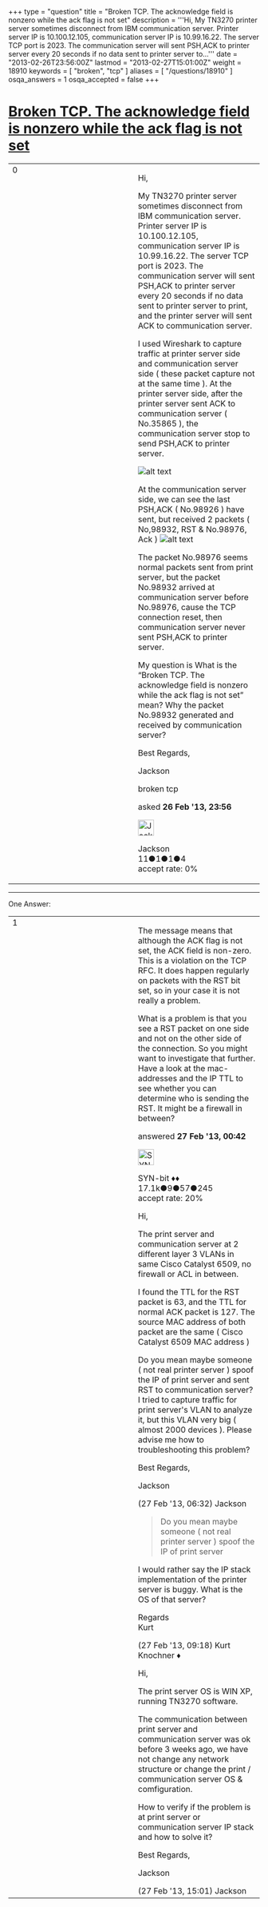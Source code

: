 +++
type = "question"
title = "Broken TCP. The acknowledge field is nonzero while the ack flag is not set"
description = '''Hi, My TN3270 printer server sometimes disconnect from IBM communication server. Printer server IP is 10.100.12.105, communication server IP is 10.99.16.22. The server TCP port is 2023. The communication server will sent PSH,ACK to printer server every 20 seconds if no data sent to printer server to...'''
date = "2013-02-26T23:56:00Z"
lastmod = "2013-02-27T15:01:00Z"
weight = 18910
keywords = [ "broken", "tcp" ]
aliases = [ "/questions/18910" ]
osqa_answers = 1
osqa_accepted = false
+++

<div class="headNormal">

# [Broken TCP. The acknowledge field is nonzero while the ack flag is not set](/questions/18910/broken-tcp-the-acknowledge-field-is-nonzero-while-the-ack-flag-is-not-set)

</div>

<div id="main-body">

<div id="askform">

<table id="question-table" style="width:100%;"><colgroup><col style="width: 50%" /><col style="width: 50%" /></colgroup><tbody><tr class="odd"><td style="width: 30px; vertical-align: top"><div class="vote-buttons"><span id="post-18910-upvote" class="ajax-command post-vote up" rel="nofollow" title="I like this post (click again to cancel)"> </span><div id="post-18910-score" class="post-score" title="current number of votes">0</div><span id="post-18910-downvote" class="ajax-command post-vote down" rel="nofollow" title="I dont like this post (click again to cancel)"> </span> <span id="favorite-mark" class="ajax-command favorite-mark" rel="nofollow" title="mark/unmark this question as favorite (click again to cancel)"> </span><div id="favorite-count" class="favorite-count"></div></div></td><td><div id="item-right"><div class="question-body"><p>Hi,</p><p>My TN3270 printer server sometimes disconnect from IBM communication server. Printer server IP is 10.100.12.105, communication server IP is 10.99.16.22. The server TCP port is 2023. The communication server will sent PSH,ACK to printer server every 20 seconds if no data sent to printer server to print, and the printer server will sent ACK to communication server.</p><p>I used Wireshark to capture traffic at printer server side and communication server side ( these packet capture not at the same time ). At the printer server side, after the printer server sent ACK to communication server ( No.35865 ), the communication server stop to send PSH,ACK to printer server.</p><p><img src="http://www.imageurlhost.com/images/duhndyx20kv16w03klqb.jpg" alt="alt text" /></p><p>At the communication server side, we can see the last PSH,ACK ( No.98926 ) have sent, but received 2 packets ( No,98932, RST &amp; No.98976, Ack ) <img src="http://www.imageurlhost.com/images/n9xpe37xp0ykmx1kd4j0.jpg" alt="alt text" /></p><p>The packet No.98976 seems normal packets sent from print server, but the packet No.98932 arrived at communication server before No.98976, cause the TCP connection reset, then communication server never sent PSH,ACK to printer server.</p><p>My question is What is the “Broken TCP. The acknowledge field is nonzero while the ack flag is not set” mean? Why the packet No.98932 generated and received by communication server?</p><p>Best Regards,</p><p>Jackson</p></div><div id="question-tags" class="tags-container tags"><span class="post-tag tag-link-broken" rel="tag" title="see questions tagged &#39;broken&#39;">broken</span> <span class="post-tag tag-link-tcp" rel="tag" title="see questions tagged &#39;tcp&#39;">tcp</span></div><div id="question-controls" class="post-controls"></div><div class="post-update-info-container"><div class="post-update-info post-update-info-user"><p>asked <strong>26 Feb '13, 23:56</strong></p><img src="https://secure.gravatar.com/avatar/57b5c51e3d55bc37a29f415298ef908f?s=32&amp;d=identicon&amp;r=g" class="gravatar" width="32" height="32" alt="Jackson&#39;s gravatar image" /><p><span>Jackson</span><br />
<span class="score" title="11 reputation points">11</span><span title="1 badges"><span class="badge1">●</span><span class="badgecount">1</span></span><span title="1 badges"><span class="silver">●</span><span class="badgecount">1</span></span><span title="4 badges"><span class="bronze">●</span><span class="badgecount">4</span></span><br />
<span class="accept_rate" title="Rate of the user&#39;s accepted answers">accept rate:</span> <span title="Jackson has no accepted answers">0%</span></p></img></div></div><div id="comments-container-18910" class="comments-container"></div><div id="comment-tools-18910" class="comment-tools"></div><div class="clear"></div><div id="comment-18910-form-container" class="comment-form-container"></div><div class="clear"></div></div></td></tr></tbody></table>

------------------------------------------------------------------------

<div class="tabBar">

<span id="sort-top"></span>

<div class="headQuestions">

One Answer:

</div>

</div>

<span id="18917"></span>

<div id="answer-container-18917" class="answer">

<table style="width:100%;"><colgroup><col style="width: 50%" /><col style="width: 50%" /></colgroup><tbody><tr class="odd"><td style="width: 30px; vertical-align: top"><div class="vote-buttons"><span id="post-18917-upvote" class="ajax-command post-vote up" rel="nofollow" title="I like this post (click again to cancel)"> </span><div id="post-18917-score" class="post-score" title="current number of votes">1</div><span id="post-18917-downvote" class="ajax-command post-vote down" rel="nofollow" title="I dont like this post (click again to cancel)"> </span></div></td><td><div class="item-right"><div class="answer-body"><p>The message means that although the ACK flag is not set, the ACK field is non-zero. This is a violation on the TCP RFC. It does happen regularly on packets with the RST bit set, so in your case it is not really a problem.</p><p>What is a problem is that you see a RST packet on one side and not on the other side of the connection. So you might want to investigate that further. Have a look at the mac-addresses and the IP TTL to see whether you can determine who is sending the RST. It might be a firewall in between?</p></div><div class="answer-controls post-controls"></div><div class="post-update-info-container"><div class="post-update-info post-update-info-user"><p>answered <strong>27 Feb '13, 00:42</strong></p><img src="https://secure.gravatar.com/avatar/7901a94d8fdd1f9f47cda9a32fcfa177?s=32&amp;d=identicon&amp;r=g" class="gravatar" width="32" height="32" alt="SYN-bit&#39;s gravatar image" /><p><span>SYN-bit ♦♦</span><br />
<span class="score" title="17094 reputation points"><span>17.1k</span></span><span title="9 badges"><span class="badge1">●</span><span class="badgecount">9</span></span><span title="57 badges"><span class="silver">●</span><span class="badgecount">57</span></span><span title="245 badges"><span class="bronze">●</span><span class="badgecount">245</span></span><br />
<span class="accept_rate" title="Rate of the user&#39;s accepted answers">accept rate:</span> <span title="SYN-bit has 174 accepted answers">20%</span></p></img></div></div><div id="comments-container-18917" class="comments-container"><span id="18928"></span><div id="comment-18928" class="comment"><div id="post-18928-score" class="comment-score"></div><div class="comment-text"><p>Hi,</p><p>The print server and communication server at 2 different layer 3 VLANs in same Cisco Catalyst 6509, no firewall or ACL in between.</p><p>I found the TTL for the RST packet is 63, and the TTL for normal ACK packet is 127. The source MAC address of both packet are the same ( Cisco Catalyst 6509 MAC address )</p><p>Do you mean maybe someone ( not real printer server ) spoof the IP of print server and sent RST to communication server? I tried to capture traffic for print server's VLAN to analyze it, but this VLAN very big ( almost 2000 devices ). Please advise me how to troubleshooting this problem?</p><p>Best Regards,</p><p>Jackson</p></div><div id="comment-18928-info" class="comment-info"><span class="comment-age">(27 Feb '13, 06:32)</span> <span class="comment-user userinfo">Jackson</span></div></div><span id="18931"></span><div id="comment-18931" class="comment"><div id="post-18931-score" class="comment-score"></div><div class="comment-text"><blockquote><p>Do you mean maybe someone ( not real printer server ) spoof the IP of print server</p></blockquote><p>I would rather say the IP stack implementation of the printer server is buggy. What is the OS of that server?</p><p>Regards<br />
Kurt</p></div><div id="comment-18931-info" class="comment-info"><span class="comment-age">(27 Feb '13, 09:18)</span> <span class="comment-user userinfo">Kurt Knochner ♦</span></div></div><span id="18947"></span><div id="comment-18947" class="comment"><div id="post-18947-score" class="comment-score"></div><div class="comment-text"><p>Hi,</p><p>The print server OS is WIN XP, running TN3270 software.</p><p>The communication between print server and communication server was ok before 3 weeks ago, we have not change any network structure or change the print / communication server OS &amp; comfiguration.</p><p>How to verify if the problem is at print server or communication server IP stack and how to solve it?</p><p>Best Regards,</p><p>Jackson</p></div><div id="comment-18947-info" class="comment-info"><span class="comment-age">(27 Feb '13, 15:01)</span> <span class="comment-user userinfo">Jackson</span></div></div></div><div id="comment-tools-18917" class="comment-tools"></div><div class="clear"></div><div id="comment-18917-form-container" class="comment-form-container"></div><div class="clear"></div></div></td></tr></tbody></table>

</div>

<div class="paginator-container-left">

</div>

</div>

</div>

